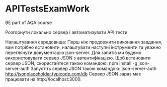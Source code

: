 # APITestsExamWork
BE part of AQA course

Розгорнути локально сервер і автоматизувати API тести.


Налаштування середовища:
Перш ніж продовжити виконання завдання, вам потрібно встановити, налаштувати наступні інструменти та уважно переглянути документацію json-server.
Для запитів ми будемо використовувати сервер JSON з автентифікацією.
Щоб встановити сервер JSON, скористайтеся такою командою:
npm install -g json-server-auth
Запустіть сервер JSON такою командою:
json-server-auth http://jsonplaceholder.typicode.com/db
Сервер JSON зараз має працювати на http://localhost:3000.

